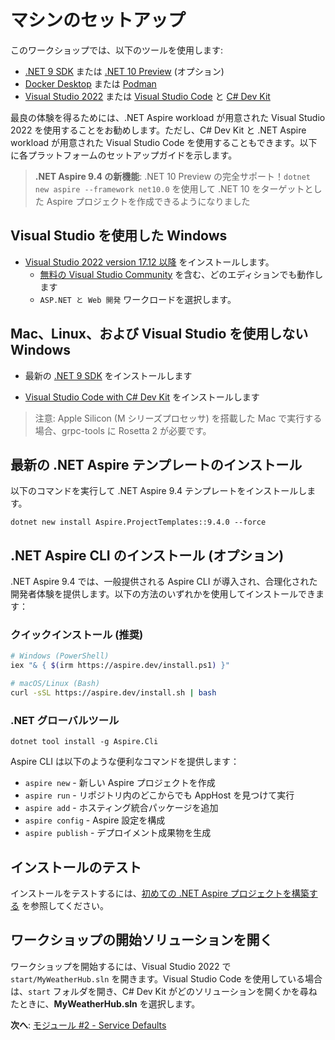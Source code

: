 # マシンのセットアップ

このワークショップでは、以下のツールを使用します:

- [.NET 9 SDK](https://get.dot.net/9) または [.NET 10 Preview](https://get.dot.net/10) (オプション)
- [Docker Desktop](https://docs.docker.com/engine/install/) または [Podman](https://podman.io/getting-started/installation)
- [Visual Studio 2022](https://visualstudio.microsoft.com/vs/) または [Visual Studio Code](https://code.visualstudio.com/) と [C# Dev Kit](https://code.visualstudio.com/docs/csharp/get-started)

最良の体験を得るためには、.NET Aspire workload が用意された Visual Studio 2022 を使用することをお勧めします。ただし、C# Dev Kit と .NET Aspire workload が用意された Visual Studio Code を使用することもできます。以下に各プラットフォームのセットアップガイドを示します。

> **.NET Aspire 9.4 の新機能**: .NET 10 Preview の完全サポート！`dotnet new aspire --framework net10.0` を使用して .NET 10 をターゲットとした Aspire プロジェクトを作成できるようになりました

## Visual Studio を使用した Windows

- [Visual Studio 2022 version 17.12 以降](https://visualstudio.microsoft.com/vs/) をインストールします。
  - [無料の Visual Studio Community](https://visualstudio.microsoft.com/free-developer-offers/) を含む、どのエディションでも動作します
  - `ASP.NET と Web 開発` ワークロードを選択します。

## Mac、Linux、および Visual Studio を使用しない Windows

- 最新の [.NET 9 SDK](https://get.dot.net/9?cid=eshop) をインストールします

- [Visual Studio Code with C# Dev Kit](https://code.visualstudio.com/docs/csharp/get-started) をインストールします

> 注意: Apple Silicon (M シリーズプロセッサ) を搭載した Mac で実行する場合、grpc-tools に Rosetta 2 が必要です。

## 最新の .NET Aspire テンプレートのインストール

以下のコマンドを実行して .NET Aspire 9.4 テンプレートをインストールします。

```cli
dotnet new install Aspire.ProjectTemplates::9.4.0 --force
```

## .NET Aspire CLI のインストール (オプション)

.NET Aspire 9.4 では、一般提供される Aspire CLI が導入され、合理化された開発者体験を提供します。以下の方法のいずれかを使用してインストールできます：

### クイックインストール (推奨)

```bash
# Windows (PowerShell)
iex "& { $(irm https://aspire.dev/install.ps1) }"

# macOS/Linux (Bash)
curl -sSL https://aspire.dev/install.sh | bash
```

### .NET グローバルツール

```cli
dotnet tool install -g Aspire.Cli
```

Aspire CLI は以下のような便利なコマンドを提供します：

- `aspire new` - 新しい Aspire プロジェクトを作成
- `aspire run` - リポジトリ内のどこからでも AppHost を見つけて実行
- `aspire add` - ホスティング統合パッケージを追加
- `aspire config` - Aspire 設定を構成
- `aspire publish` - デプロイメント成果物を生成

## インストールのテスト

インストールをテストするには、[初めての .NET Aspire プロジェクトを構築する](https://learn.microsoft.com/dotnet/aspire/get-started/build-your-first-aspire-app) を参照してください。

## ワークショップの開始ソリューションを開く

ワークショップを開始するには、Visual Studio 2022 で `start/MyWeatherHub.sln` を開きます。Visual Studio Code を使用している場合は、`start` フォルダを開き、C# Dev Kit がどのソリューションを開くかを尋ねたときに、**MyWeatherHub.sln** を選択します。

**次へ**: [モジュール #2 - Service Defaults](2-servicedefaults.md)
